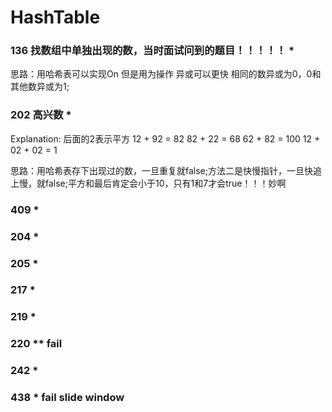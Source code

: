 # HashTable

### 136 找数组中单独出现的数，当时面试问到的题目！！！！！ *

思路：用哈希表可以实现On 但是用为操作 异或可以更快 相同的数异或为0，0和其他数异或为1;

### 202 高兴数 *

Explanation: 后面的2表示平方 12 + 92 = 82 82 + 22 = 68 62 + 82 = 100 12 + 02 + 02 = 1

思路：用哈希表存下出现过的数，一旦重复就false;方法二是快慢指针，一旦快追上慢，就false;平方和最后肯定会小于10，只有1和7才会true！！！妙啊

### 409 *
### 204 *
### 205 *
### 217 *
### 219 *
### 220 ** fail
### 242 *
### 438 * fail slide window
